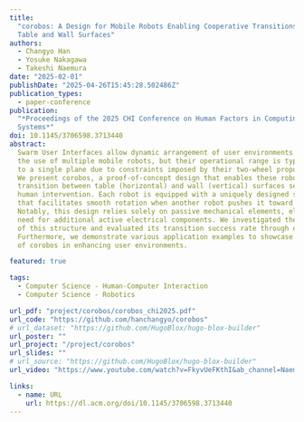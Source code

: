 ```yaml
---
title:
  "corobos: A Design for Mobile Robots Enabling Cooperative Transitions between
  Table and Wall Surfaces"
authors:
  - Changyo Han
  - Yosuke Nakagawa
  - Takeshi Naemura
date: "2025-02-01"
publishDate: "2025-04-26T15:45:28.502486Z"
publication_types:
  - paper-conference
publication:
  "*Proceedings of the 2025 CHI Conference on Human Factors in Computing
  Systems*"
doi: 10.1145/3706598.3713440
abstract:
  Swarm User Interfaces allow dynamic arrangement of user environments through
  the use of multiple mobile robots, but their operational range is typically confined
  to a single plane due to constraints imposed by their two-wheel propulsion systems.
  We present corobos, a proof-of-concept design that enables these robots to cooperatively
  transition between table (horizontal) and wall (vertical) surfaces seamlessly, without
  human intervention. Each robot is equipped with a uniquely designed slope structure
  that facilitates smooth rotation when another robot pushes it toward a target surface.
  Notably, this design relies solely on passive mechanical elements, eliminating the
  need for additional active electrical components. We investigated the design parameters
  of this structure and evaluated its transition success rate through experiments.
  Furthermore, we demonstrate various application examples to showcase the potential
  of corobos in enhancing user environments.

featured: true

tags:
  - Computer Science - Human-Computer Interaction
  - Computer Science - Robotics

url_pdf: "project/corobos/corobos_chi2025.pdf"
url_code: "https://github.com/hanchangyo/corobos"
# url_dataset: "https://github.com/HugoBlox/hugo-blox-builder"
url_poster: ""
url_project: "/project/corobos"
url_slides: ""
# url_source: "https://github.com/HugoBlox/hugo-blox-builder"
url_video: "https://www.youtube.com/watch?v=FkyvUeFKthI&ab_channel=NaemuraLab"

links:
  - name: URL
    url: https://dl.acm.org/doi/10.1145/3706598.3713440
---
```

